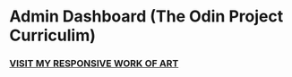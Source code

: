 # Admin Dashboard (The Odin Project Curriculim)

### [VISIT MY RESPONSIVE WORK OF ART](https://danieledefoe.github.io/admin-dashboard/)
